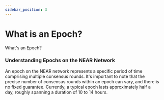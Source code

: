 ```yaml
---
sidebar_position: 3
---
```


# What is an Epoch?

What's an Epoch?

### **Understanding Epochs on the NEAR Network**

An epoch on the NEAR network represents a specific period of time comprising multiple consensus rounds. It's important to note that the precise number of consensus rounds within an epoch can vary, and there is no fixed guarantee. Currently, a typical epoch lasts approximately half a day, roughly spanning a duration of 10 to 14 hours.
